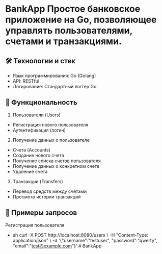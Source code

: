 # BankApp Простое банковское приложение на Go, позволяющее управлять пользователями, счетами и транзакциями. 

## 🛠 Технологии и стек 
- Язык программирования: Go (Golang) 
- API: RESTful 
- Логирование: Стандартный логгер Go 

## 🚀 Функциональность 
1. Пользователи (Users) 
- Регистрация нового пользователя 
- Аутентификация (логин) 
2. Получение данных о пользователе 
- Счета (Accounts) 
- Создание нового счета 
- Получение списка счетов пользователя 
- Получение данных о конкретном счете 
- Удаление счета 
3. Транзакции (Transfers) 
- Перевод средств между счетами 
- Просмотр истории транзакций 

## 📌 Примеры запросов 
Регистрация пользователя 
- sh curl -X POST http://localhost:8080/users \\ -H "Content-Type: application/json" \\ -d '{"username":"testuser", "password":"qwerty", "email":"test@example.com"}'
#   B a n k A p p  
 